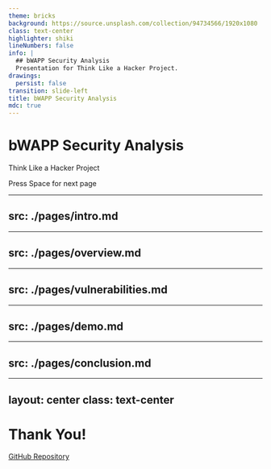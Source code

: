 ```yaml
---
theme: bricks
background: https://source.unsplash.com/collection/94734566/1920x1080
class: text-center
highlighter: shiki
lineNumbers: false
info: |
  ## bWAPP Security Analysis
  Presentation for Think Like a Hacker Project.
drawings:
  persist: false
transition: slide-left
title: bWAPP Security Analysis
mdc: true
---
```


# bWAPP Security Analysis
Think Like a Hacker Project

<div class="pt-12">
  <span @click="$slidev.nav.next" class="px-2 py-1 rounded cursor-pointer" hover="bg-white bg-opacity-10">
    Press Space for next page <carbon:arrow-right class="inline"/>
  </span>
</div>

---
src: ./pages/intro.md
---

---
src: ./pages/overview.md
---

---
src: ./pages/vulnerabilities.md
---

---
src: ./pages/demo.md
---

---
src: ./pages/conclusion.md
---

---
layout: center
class: text-center
---

# Thank You!

[GitHub Repository](https://github.com/alarboulletmarin/bwapp-security-slidev)